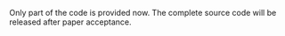 Only part of the code is provided now. The complete source code will be released after paper acceptance.
